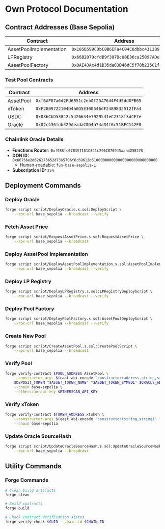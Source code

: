 # Own Protocol Documentation

## Contract Addresses (Base Sepolia)

| Contract                | Address                                      |
| ----------------------- | -------------------------------------------- |
| AssetPoolImplementation | `0x105B599CDbC0B6EFa4C04C8dbbc4313894487713` |
| LPRegistry              | `0x66B2079cfdB9f387Bc08E36ca25097ADeD661e2b` |
| AssetPoolFactory        | `0x0AE43Ac4d1B35da83D46dC5f78b22501f83E846c` |

### Test Pool Contracts

| Contract  | Address                                      |
| --------- | -------------------------------------------- |
| AssetPool | `0xf6AF07a6d2Fd6551c2eb0f2DA7644F4d5dd0FB65` |
| xToken    | `0xF2809722104D4a0D5E300546dF2489832512fFa4` |
| USDC      | `0x036CbD53842c5426634e7929541eC2318f3dCF7e` |
| Oracle    | `0x02c436fdb529AeadaC0D4a74a34f6c51BFC142F0` |

### Chainlink Oracle Details

- **Functions Router:** `0xf9B8fc078197181C841c296C876945aaa425B278`
- **DON ID:** `0x66756e2d626173652d7365706f6c69612d310000000000000000000000000000`
  - Human-readable: `fun-base-sepolia-1`
- **Subscription ID:** `254`

## Deployment Commands

### Deploy Oracle

```bash
forge script script/DeployOracle.s.sol:DeployScript \
    --rpc-url base_sepolia --broadcast --verify
```

### Fetch Asset Price

```bash
forge script script/RequestAssetPrice.s.sol:RequestAssetPrice \
    --rpc-url base_sepolia --broadcast
```

### Deploy AssetPool Implementation

```bash
forge script script/DeployAssetPoolImplementation.s.sol:AssetPoolImplementationDeployScript \
    --rpc-url base_sepolia --broadcast --verify
```

### Deploy LP Registry

```bash
forge script script/DeployLPRegistry.s.sol:LPRegistryDeployScript \
    --rpc-url base_sepolia --broadcast --verify
```

### Deploy Pool Factory

```bash
forge script script/DeployPoolFactory.s.sol:AssetPoolDeployScript \
    --rpc-url base_sepolia --broadcast --verify
```

### Create New Pool

```bash
forge script script/CreateAssetPool.s.sol:CreatePoolScript \
    --rpc-url base_sepolia --broadcast
```

### Verify Pool

```bash
forge verify-contract $POOL_ADDRESS AssetPool \
    --constructor-args $(cast abi-encode "constructor(address,string,string,address,address,uint256,uint256,address)" \
    $DEPOSIT_TOKEN "$ASSET_TOKEN_NAME" "$ASSET_TOKEN_SYMBOL" $ORACLE_ADDRESS $LP_REGISTRY $CYCLE_PERIOD $REBALANCE_PERIOD $OWNER) \
    --chain base-sepolia \
    --etherscan-api-key $ETHERSCAN_API_KEY
```

### Verify xToken

```bash
forge verify-contract $TOKEN_ADDRESS xToken \
    --constructor-args $(cast abi-encode "constructor(string,string)" "$ASSET_TOKEN_NAME" "$ASSET_TOKEN_SYMBOL") \
    --chain base-sepolia
```

### Update Oracle SourceHash

```bash
forge script script/UpdateOracleSourceHash.s.sol:UpdateOracleSourceHashScript \
    --rpc-url base_sepolia --broadcast
```

## Utility Commands

### Forge Commands

```bash
# Clean build artifacts
forge clean

# Build contracts
forge build

# Check contract verification status
forge verify-check $GUID --chain-id $CHAIN_ID
```
